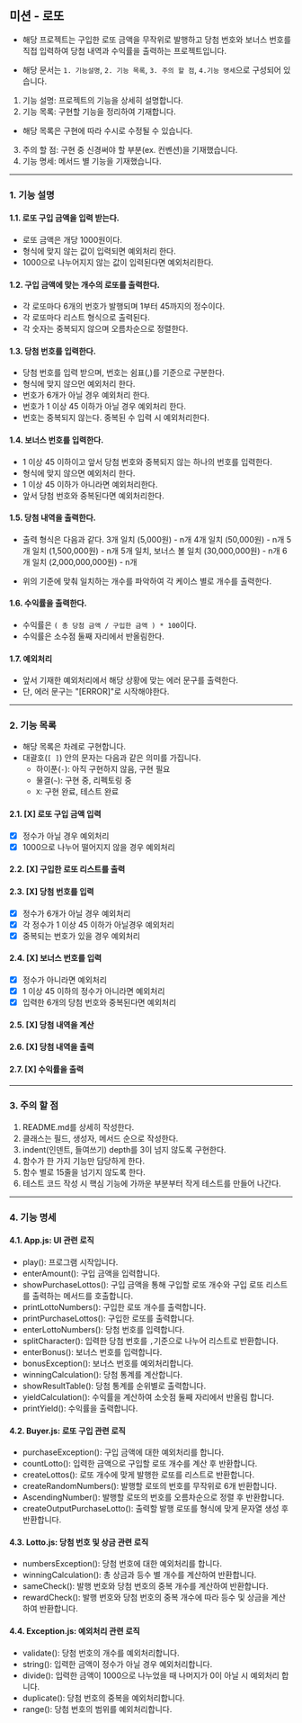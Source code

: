 ## 미션 - 로또
- 해당 프로젝트는 구입한 로또 금액을 무작위로 발행하고 당첨 번호와 보너스 번호를 직접 입력하여 당첨 내역과 수익률을 출력하는 프로젝트입니다.

- 해당 문서는 ```1. 기능설명```, ```2. 기능 목록```, ```3. 주의 할 점```, ```4.기능 명세```으로 구성되어 있습니다.
1. 기능 설명: 프로젝트의 기능을 상세히 설명합니다.
2. 기능 목록: 구현할 기능을 정리하여 기재합니다.
  - 해당 목록은 구현에 따라 수시로 수정될 수 있습니다.
3. 주의 할 점: 구현 중 신경써야 할 부분(ex. 컨벤션)을 기재했습니다.
4. 기능 명세: 메서드 별 기능을 기재했습니다.

---
 
### 1. 기능 설명
#### 1.1. 로또 구입 금액을 입력 받는다.
- 로또 금액은 개당 1000원이다.
- 형식에 맞지 않는 값이 입력되면 예외처리 한다.
- 1000으로 나누어지지 않는 값이 입력된다면 예외처리한다.

#### 1.2. 구입 금액에 맞는 개수의 로또를 출력한다.
- 각 로또마다 6개의 번호가 발행되며 1부터 45까지의 정수이다.
- 각 로또마다 리스트 형식으로 출력된다.
- 각 숫자는 중복되지 않으며 오름차순으로 정렬한다.

#### 1.3. 당첨 번호를 입력한다.
- 당첨 번호를 입력 받으며, 번호는 쉼표(,)를 기준으로 구분한다.
- 형식에 맞지 않으먼 예외처리 한다.
- 번호가 6개가 아닐 경우 예외처리 한다.
- 번호가 1 이상 45 이하가 아닐 경우 예외처리 한다.
- 번호는 중복되지 않는다. 중복된 수 입력 시 예외처리한다.

#### 1.4. 보너스 번호를 입력한다.
- 1 이상 45 이하이고 앞서 당첨 번호와 중복되지 않는 하나의 번호를 입력한다.
- 형식에 맞지 않으면 예외처리 한다.
- 1 이상 45 이하가 아니라면 예외처리한다.
- 앞서 당첨 번호와 중복된다면 예외처리한다.

#### 1.5. 당첨 내역을 출력한다.
- 출력 형식은 다음과 같다.
    3개 일치 (5,000원) - n개
    4개 일치 (50,000원) - n개
    5개 일치 (1,500,000원) - n개
    5개 일치, 보너스 볼 일치 (30,000,000원) - n개
    6개 일치 (2,000,000,000원) - n개

- 위의 기준에 맞춰 일치하는 개수를 파악하여 각 케이스 별로 개수를 출력한다.

#### 1.6. 수익률을 출력한다.
- 수익률은 ```( 총 당첨 금액 / 구입한 금액 ) * 100```이다.
- 수익률은 소수점 둘째 자리에서 반올림한다.

#### 1.7. 예외처리
- 앞서 기재한 예외처리에서 해당 상황에 맞는 에러 문구를 출력한다.
- 단, 에러 문구는 "[ERROR]"로 시작해야한다.

---

### 2. 기능 목록
- 해당 목록은 차례로 구현합니다. 
- 대괄호(```[ ]```) 안의 문자는 다음과 같은 의미를 가집니다.
  - 하이푼(```-```): 아직 구현하지 않음, 구현 필요
  - 물결(```~```): 구현 중, 리펙토링 중
  - ```X```: 구현 완료, 테스트 완료

#### 2.1. [X] 로또 구입 금액 입력
- [X] 정수가 아닐 경우 예외처리
- [X] 1000으로 나누어 떨어지지 않을 경우 예외처리

#### 2.2. [X] 구입한 로또 리스트를 출력

#### 2.3. [X] 당첨 번호를 입력
- [X] 정수가 6개가 아닐 경우 예외처리
- [X] 각 정수가 1 이상 45 이하가 아닐경우 예외처리
- [X] 중복되는 번호가 있을 경우 예외처리

#### 2.4. [X] 보너스 번호를 입력
- [X] 정수가 아니라면 예외처리
- [X] 1 이상 45 이하의 정수가 아니라면 예외처리
- [X] 입력한 6개의 당첨 번호와 중복된다면 예외처리

#### 2.5. [X] 당첨 내역을 계산

#### 2.6. [X] 당첨 내역을 출력

#### 2.7. [X] 수익률을 출력

---

### 3. 주의 할 점
1. README.md를 상세히 작성한다.
2. 클래스는 필드, 생성자, 메서드 순으로 작성한다.
3. indent(인덴트, 들여쓰기) depth를 3이 넘지 않도록 구현한다.
4. 함수가 한 가지 기능만 담당하게 한다.
5. 함수 별로 15줄을 넘기지 않도록 한다.
6. 테스트 코드 작성 시 핵심 기능에 가까운 부분부터 작게 테스트를 만들어 나간다.

---

### 4. 기능 명세

#### 4.1. App.js: UI 관련 로직
- play(): 프로그램 시작입니다.
- enterAmount(): 구입 금액을 입력합니다.
- showPurchaseLottos(): 구입 금액을 통해 구입할 로또 개수와 구입 로또 리스트를 출력하는 메서드를 호출합니다.
- printLottoNumbers(): 구입한 로또 개수를 출력합니다.
- printPurchaseLottos(): 구입한 로또를 출력합니다.
- enterLottoNumbers(): 당첨 번호를 입력합니다.
- splitCharacter(): 입력한 당첨 번호를 ```,```기준으로 나누어 리스트로 반환합니다.
- enterBonus(): 보너스 번호를 입력합니다.
- bonusException(): 보너스 번호를 예외처리합니다.
- winningCalculation(): 당첨 통계를 계산합니다.
- showResultTable(): 당첨 통계를 순위별로 출력합니다.
- yieldCalculation(): 수익률을 계산하여 소숫점 둘째 자리에서 반올림 합니다.
- printYield(): 수익률을 출력합니다.

#### 4.2. Buyer.js: 로또 구입 관련 로직
- purchaseException(): 구입 금액에 대한 예외처리를 합니다.
- countLotto(): 입력한 금액으로 구입할 로또 개수를 계산 후 반환합니다.
- createLottos(): 로또 개수에 맞게 발행한 로또를 리스트로 반환합니다.
- createRandomNumbers(): 발행할 로또의 번호를 무작위로 6개 반환합니다.
- AscendingNumber(): 발행할 로또의 번호를 오름차순으로 정렬 후 반환합니다.
- createOutputPurchaseLotto(): 출력할 발행 로또를 형식에 맞게 문자열 생성 후 반환합니다.

#### 4.3. Lotto.js: 당첨 번호 및 상금 관련 로직
- numbersException(): 당첨 번호에 대한 예외처리를 합니다.
- winningCalculation(): 총 상금과 등수 별 개수를 계산하여 반환합니다.
- sameCheck(): 발행 번호와 당첨 번호의 중복 개수를 계산하여 반환합니다.
- rewardCheck(): 발행 번호와 당첨 번호의 중복 개수에 따라 등수 및 상금을 계산하여 반환합니다.

#### 4.4. Exception.js: 예외처리 관련 로직
- validate(): 당첨 번호의 개수를 예외처리합니다.
- string(): 입력한 금액이 정수가 아닐 경우 예외처리합니다.
- divide(): 입력한 금액이 1000으로 나누었을 때 나머지가 0이 아닐 시 예외처리 합니다.
- duplicate(): 당첨 번호의 중복을 예외처리합니다.
- range(): 당첨 번호의 범위를 예외처리합니다.